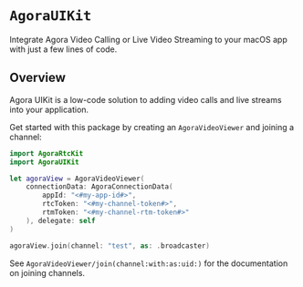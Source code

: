 # ``AgoraUIKit``

Integrate Agora Video Calling or Live Video Streaming to your macOS app with just a few lines of code.

## Overview

Agora UIKit is a low-code solution to adding video calls and live streams into your application.

Get started with this package by creating an ``AgoraVideoViewer`` and joining a channel:

```swift
import AgoraRtcKit
import AgoraUIKit

let agoraView = AgoraVideoViewer(
    connectionData: AgoraConnectionData(
        appId: "<#my-app-id#>",
        rtcToken: "<#my-channel-token#>",
        rtmToken: "<#my-channel-rtm-token#>"
    ), delegate: self
)

agoraView.join(channel: "test", as: .broadcaster)
```

See ``AgoraVideoViewer/join(channel:with:as:uid:)`` for the documentation on joining channels.
